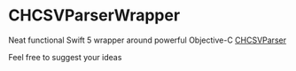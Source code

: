 # CHCSVParserWrapper
Neat functional Swift 5 wrapper around powerful Objective-C [CHCSVParser](https://github.com/davedelong/CHCSVParser)

Feel free to suggest your ideas
